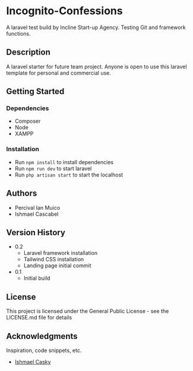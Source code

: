 # Incognito-Confessions
A laravel test build by Incline Start-up Agency. Testing Git and framework functions.

## Description

A laravel starter for future team project. Anyone is open to use this laravel template for personal and commercial use.

## Getting Started

### Dependencies

* Composer
* Node
* XAMPP

### Installation

* Run ```npm install``` to install dependencies
* Run ```npm run dev``` to start laravel
* Run ```php artisan start``` to start the localhost

## Authors

* Percival Ian Muico
* Ishmael Cascabel

## Version History

* 0.2
    * Laravel framework installation
    * Tailwind CSS installation
    * Landing page initial commit
* 0.1
    * Initial build
    
## License

This project is licensed under the General Public License - see the LICENSE.md file for details

## Acknowledgments

Inspiration, code snippets, etc.
* [Ishmael Casky](https://github.com/IshmaelCasky)
